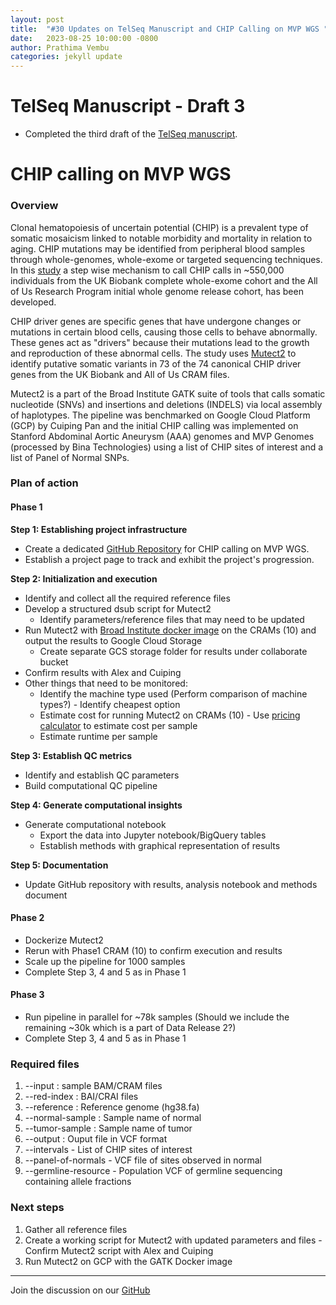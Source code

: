 ```yaml
---
layout: post
title:  "#30 Updates on TelSeq Manuscript and CHIP Calling on MVP WGS "
date:   2023-08-25 10:00:00 -0800
author: Prathima Vembu 
categories: jekyll update
---
```


# TelSeq Manuscript - Draft 3 

* Completed the third draft of the [TelSeq manuscript](https://docs.google.com/document/d/1jI4xpw35Q-0vUZYVQ0o_wL0b0BYvG7G_/edit#bookmark=id.30j0zll).  

# CHIP calling on MVP WGS 

### Overview

Clonal hematopoiesis of uncertain potential (CHIP) is a prevalent type of somatic mosaicism linked to notable morbidity and mortality in relation to aging. CHIP mutations may be identified from peripheral blood samples through whole-genomes, whole-exome or targeted sequencing techniques. In this [study](https://pubmed.ncbi.nlm.nih.gov/36652671/) a step wise mechanism to call CHIP calls in ~550,000 individuals from the UK Biobank complete whole-exome cohort and the All of Us Research Program initial whole genome release cohort, has been developed. 

CHIP driver genes are specific genes that have undergone changes or mutations in certain blood cells, causing those cells to behave abnormally. These genes act as "drivers" because their mutations lead to the growth and reproduction of these abnormal cells. The study uses [Mutect2](https://gatk.broadinstitute.org/hc/en-us/articles/360037593851-Mutect2) to identify putative somatic variants in 73 of the 74 canonical CHIP driver genes from the UK Biobank and All of Us CRAM files.

Mutect2 is a part of the Broad Institute GATK suite of tools that calls somatic nucleotide (SNVs) and insertions and deletions (INDELS) via local assembly of haplotypes. The pipeline was benchmarked on Google Cloud Platform (GCP) by Cuiping Pan and the initial CHIP calling was implemented on Stanford Abdominal Aortic Aneurysm (AAA) genomes and MVP Genomes (processed by Bina Technologies) using a list of CHIP sites of interest and a list of Panel of Normal SNPs. 


### Plan of action

#### Phase 1

**Step 1: Establishing project infrastructure**

* Create a dedicated [GitHub Repository](https://github.com/va-big-data-genomics/chip-calling-mvp-wgs/tree/main) for CHIP calling on MVP WGS.
* Establish a project page to track and exhibit the project's progression. 


**Step 2: Initialization and execution**

* Identify and collect all the required reference files 
* Develop a structured dsub script for Mutect2
    * Identify parameters/reference files that may need to be updated
* Run Mutect2 with [Broad Institute docker image](https://hub.docker.com/r/broadinstitute/gatk/) on the CRAMs (10) and output the results to Google Cloud Storage
    * Create separate GCS storage folder for results under collaborate bucket 
* Confirm results with Alex and Cuiping 
* Other things that need to be monitored:
    * Identify the machine type used (Perform comparison of machine types?) - Identify cheapest option 
    * Estimate cost for running Mutect2 on CRAMs (10) - Use [pricing calculator](https://cloud.google.com/products/calculator) to estimate cost per sample 
    * Estimate runtime per sample 

**Step 3: Establish QC metrics**

* Identify and establish QC parameters 
* Build computational QC pipeline 

**Step 4: Generate computational insights**

* Generate computational notebook
    * Export the data into Jupyter notebook/BigQuery tables 
    * Establish methods with graphical representation of results 

**Step 5: Documentation** 

* Update GitHub repository with results, analysis notebook and methods document 

#### Phase 2

* Dockerize Mutect2 
* Rerun with Phase1 CRAM (10) to confirm execution and results
* Scale up the pipeline for 1000 samples 
* Complete Step 3, 4 and 5 as in Phase 1 

#### Phase 3

* Run pipeline in parallel for ~78k samples (Should we include the remaining ~30k which is a part of Data Release 2?)
* Complete Step 3, 4 and 5 as in Phase 1 


### Required files

1. --input : sample BAM/CRAM files
2. --red-index : BAI/CRAI files 
3. --reference : Reference genome (hg38.fa)
4. --normal-sample : Sample name of normal
5. --tumor-sample : Sample name of tumor
6. --output :  Ouput file in VCF format
7. --intervals - List of CHIP sites of interest
8. --panel-of-normals - VCF file of sites observed in normal
9. --germline-resource -  Population VCF of germline sequencing containing allele fractions 


### Next steps

1. Gather all reference files 
2. Create a working script for Mutect2 with updated parameters and files - Confirm Mutect2 script with Alex and Cuiping 
3. Run Mutect2 on GCP with the GATK Docker image 

---

Join the discussion on our [GitHub](https://github.com/orgs/va-big-data-genomics/discussions/33)
